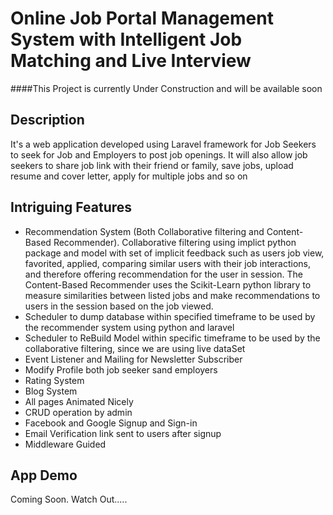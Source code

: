 # Online Job Portal Management System with Intelligent Job Matching and Live Interview
####This Project is currently Under Construction and will be available soon

## Description

It's a web application developed using Laravel framework for Job Seekers to seek for Job and Employers to post job openings. It will also allow job seekers to share job link with their friend or family, save jobs, upload resume and cover letter, apply for multiple jobs and so on

## Intriguing Features
* Recommendation System (Both Collaborative filtering and Content-Based Recommender). Collaborative filtering using implict python package and model with set of implicit feedback such as users job view, favorited, applied, comparing similar users with their job interactions, and therefore offering recommendation for the user in session. The Content-Based Recommender uses the Scikit-Learn python library to measure similarities between listed jobs and make recommendations to users in the session based on the job viewed.
* Scheduler to dump database within specified timeframe to be used by the recommender system using python and laravel
* Scheduler to ReBuild Model within specific timeframe to be used by the collaborative filtering, since we are using live dataSet
* Event Listener and Mailing for Newsletter Subscriber
* Modify Profile both job seeker sand employers
* Rating System
* Blog System
* All pages Animated Nicely
* CRUD operation by admin
* Facebook and Google Signup and Sign-in
* Email Verification link sent to users after signup
* Middleware Guided

## App Demo
Coming Soon. Watch Out.....

